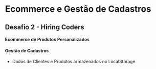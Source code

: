 # Ecommerce e Gestão de Cadastros

## Desafio 2 - Hiring Coders



#### Ecommerce de Produtos Personalizados

#### Gestão de Cadastros

- Dados de Clientes e Produtos armazenados no LocalStorage

